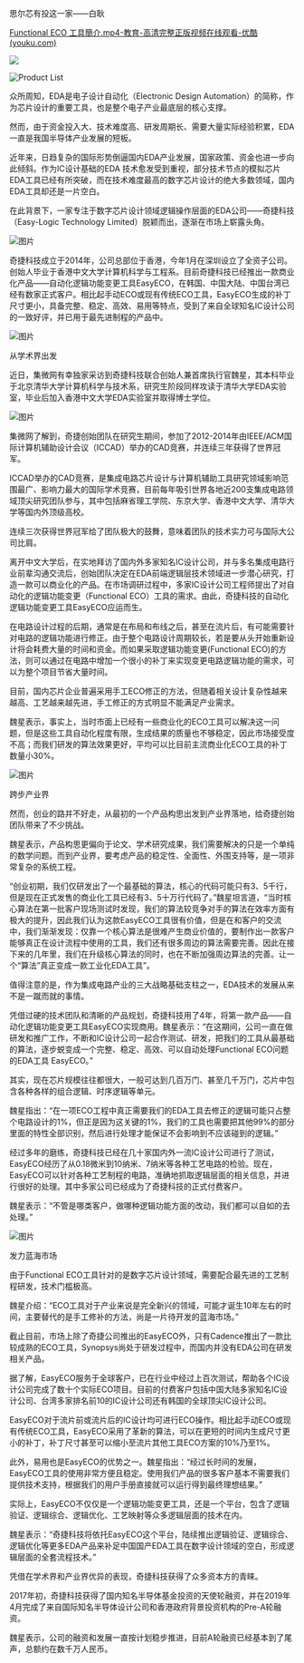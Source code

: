 思尔芯有投这一家——白耿

[Functional ECO 工具簡介.mp4-教育-高清完整正版视频在线观看-优酷 (youku.com)](https://v.youku.com/v_show/id_XNDYwMTA4OTU0NA==.html?spm=a2hbt.13141534.app.5~5!2~5!2~5~5~5!2~5~5!2~5!2~5!2~5~5~A)

![](docs/EDA/EDA企业/公司/attachments/F-ECO奇捷科技Easy-Logic%20Technology%20Limited/1738a27e7f5d3b2f4496600cc39512aa_MD5.png)

![Product List](docs/EDA/EDA企业/公司/attachments/F-ECO奇捷科技Easy-Logic%20Technology%20Limited/ae70d008d7d3d26ae198d083834692fd_MD5.png)

众所周知，EDA是电子设计自动化（Electronic Design Automation）的简称，作为芯片设计的重要工具，也是整个电子产业最底层的核心支撑。

然而，由于资金投入大、技术难度高、研发周期长、需要大量实际经验积累，EDA一直是我国半导体产业发展的短板。

近年来，日趋复杂的国际形势倒逼国内EDA产业发展，国家政策、资金也进一步向此倾斜。作为IC设计基础的EDA 技术愈发受到重视，部分技术节点的模拟芯片EDA工具已经有所突破，而在技术难度最高的数字芯片设计的绝大多数领域，国内EDA工具却还是一片空白。

在此背景下，一家专注于数字芯片设计领域逻辑操作层面的EDA公司——奇捷科技（Easy-Logic Technology Limited）脱颖而出，逐渐在市场上崭露头角。

![图片](docs/EDA/EDA企业/公司/attachments/F-ECO奇捷科技Easy-Logic%20Technology%20Limited/a444ca76f634a68bf466d5c7e253a8a6_MD5.png)

奇捷科技成立于2014年，公司总部位于香港，今年1月在深圳设立了全资子公司。创始人毕业于香港中文大学计算机科学与工程系。目前奇捷科技已经推出一款商业化产品——自动化逻辑功能变更工具EasyECO，在韩国、中国大陆、中国台湾已经有数家正式客户。相比起手动ECO或现有传统ECO工具，EasyECO生成的补丁尺寸更小，具备完整、稳定、高效、易用等特点，受到了来自全球知名IC设计公司的一致好评，并已用于最先进制程的产品中。

![图片](docs/EDA/EDA企业/公司/attachments/F-ECO奇捷科技Easy-Logic%20Technology%20Limited/b6a099711388b2fcce1eb9b737aa9b4a_MD5.png)

从学术界出发

近日，集微网有幸独家采访到奇捷科技联合创始人兼首席执行官魏星，其本科毕业于北京清华大学计算机科学与技术系，研究生阶段同样攻读于清华大学EDA实验室，毕业后加入香港中文大学EDA实验室并取得博士学位。

![图片](docs/EDA/EDA企业/公司/attachments/F-ECO奇捷科技Easy-Logic%20Technology%20Limited/73f1b385b2c0a2f657456c7c78541933_MD5.png)

集微网了解到，奇捷创始团队在研究生期间，参加了2012-2014年由IEEE/ACM国际计算机辅助设计会议（ICCAD）举办的CAD竞赛，并连续三年获得了世界冠军。

ICCAD举办的CAD竞赛，是集成电路芯片设计与计算机辅助工具研究领域影响范围最广、影响力最大的国际学术竞赛，目前每年吸引世界各地近200支集成电路领域顶尖研究团队参与，其中包括麻省理工学院、东京大学、香港中文大学、清华大学等国内外顶级高校。

连续三次获得世界冠军给了团队极大的鼓舞，意味着团队的技术实力可与国际大公司比肩。

离开中文大学后，在实地拜访了国内外多家知名IC设计公司，并与多名集成电路行业前辈沟通交流后，创始团队决定在EDA前端逻辑层技术领域进一步潜心研究，打造一款可以商业化的产品。在市场调研过程中，多家IC设计公司工程师提出了对自动化的逻辑功能变更（Functional ECO）工具的需求。由此，奇捷科技的自动化逻辑功能变更工具EasyECO应运而生。

在电路设计过程的后期，通常是在布局和布线之后，甚至在流片后，有可能需要针对电路的逻辑功能进行修正。由于整个电路设计周期较长，若是要从头开始重新设计将会耗费大量的时间和资金。而如果采取逻辑功能变更(Functional ECO)的方法，则可以通过在电路中增加一个很小的补丁来实现变更电路逻辑功能的需求，可以为整个项目节省大量时间。

目前，国内芯片企业普遍采用手工ECO修正的方法，但随着相关设计复杂性越来越高、工艺越来越先进，手工修正的方式明显不能满足产业需求。

魏星表示，事实上，当时市面上已经有一些商业化的ECO工具可以解决这一问题，但是这些工具自动化程度有限，生成结果的质量也不够稳定，因此市场接受度不高；而我们研发的算法效果更好，平均可以比目前主流商业化ECO工具的补丁数量小30%。

![图片](docs/EDA/EDA企业/公司/attachments/F-ECO奇捷科技Easy-Logic%20Technology%20Limited/b6a099711388b2fcce1eb9b737aa9b4a_MD5.png)

跨步产业界

然而，创业的路并不好走，从最初的一个产品构思出发到产业界落地，给奇捷创始团队带来了不少挑战。

魏星表示，产品构思更偏向于论文、学术研究成果，我们需要解决的只是一个单纯的数学问题。而到产业界，要考虑产品的稳定性、全面性、外围支持等，是一项非常复杂的系统工程。

“创业初期，我们仅研发出了一个最基础的算法，核心的代码可能只有3、5千行，但是现在正式发售的商业化工具已经有3、5十万行代码了。”魏星坦言道，“当时核心算法在第一批客户现场测试时发现，我们的算法较竞争对手的算法在效率方面有极大的提升，因此我们认为这款EasyECO工具很有价值，但是在和客户的交流中，我们渐渐发现：仅靠一个核心算法是很难产生商业价值的，要制作出一款客户能够真正在设计流程中使用的工具，我们还有很多周边的算法需要完善。因此在接下来的几年里，我们在升级核心算法的同时，也在不断加强周边算法的完善。让一个“算法”真正变成一款工业化EDA工具”。

值得注意的是，作为集成电路产业的三大战略基础支柱之一，EDA技术的发展从来不是一蹴而就的事情。

凭借过硬的技术团队和清晰的产品规划，奇捷科技用了4年，将第一款产品——自动化逻辑功能变更工具EasyECO实现商用。魏星表示：“在这期间，公司一直在做研发和推广工作，不断和IC设计公司一起合作测试、研发，把我们的工具从最基础的算法，逐步蜕变成一个完整、稳定、高效、可以自动处理Functional ECO问题的EDA工具 EasyECO。”

其实，现在芯片规模往往都很大，一般可达到几百万门、甚至几千万门，芯片中包含各种各样的组合逻辑、时序逻辑等单元。

魏星指出：“在一项ECO工程中真正需要我们的EDA工具去修正的逻辑可能只占整个电路设计的1%，但正是因为这关键的1%，我们的工具也需要把其他99%的部分里面的特性全部识别，然后进行处理才能保证不会影响到不应该碰到的逻辑。”

经过多年的磨练，奇捷科技已经在几十家国内外一流IC设计公司进行了测试，EasyECO经历了从0.18微米到10纳米、7纳米等各种工艺电路的检验。现在，EasyECO可以针对各种工艺制程的电路，准确地抓取逻辑层面的相关信息，并进行很好的处理。其中多家公司已经成为了奇捷科技的正式付费客户。

魏星表示：“不管是哪类客户，做哪种逻辑功能方面的改动，我们都可以自如的去处理。”

![图片](docs/EDA/EDA企业/公司/attachments/F-ECO奇捷科技Easy-Logic%20Technology%20Limited/b6a099711388b2fcce1eb9b737aa9b4a_MD5.png)

发力蓝海市场

由于Functional ECO工具针对的是数字芯片设计领域，需要配合最先进的工艺制程研发，技术门槛极高。

魏星介绍：“ECO工具对于产业来说是完全新兴的领域，可能才诞生10年左右的时间，主要替代的是手工修补的方法，尚是一片待开发的蓝海市场。”

截止目前，市场上除了奇捷公司推出的EasyECO外，只有Cadence推出了一款比较成熟的ECO工具，Synopsys尚处于研发过程中，而国内并没有EDA公司在研发相关产品。

据了解，EasyECO服务于全球客户，已在行业中经过上百次测试，帮助各个IC设计公司完成了数十个实际ECO项目。目前的付费客户包括中国大陆多家知名IC设计公司、台湾多家排名前10的IC设计公司还有韩国的全球顶尖IC设计公司。

EasyECO对于流片前或流片后的IC设计均可进行ECO操作。相比起手动ECO或现有传统ECO工具，EasyECO采用了革新的算法，可以在更短的时间内生成尺寸更小的补丁，补丁尺寸甚至可以缩小至流片其他工具ECO方案的10%乃至1%。

此外，易用也是EasyECO的优势之一。魏星指出：“经过长时间的发展，EasyECO工具的使用非常方便且稳定。使用我们产品的很多客户基本不需要我们提供技术支持，根据我们的用户手册直接就可以运行得到最终理想结果。”

实际上，EasyECO不仅仅是一个逻辑功能变更工具，还是一个平台，包含了逻辑验证、逻辑综合、逻辑优化、工艺映射等众多逻辑层面的技术在内。

魏星表示：“奇捷科技将依托EasyECO这个平台，陆续推出逻辑验证、逻辑综合、逻辑优化等更多EDA产品来补足中国国产EDA工具在数字设计领域的空白，形成逻辑层面的全套流程技术。”

凭借在学术界和产业界优异的表现，奇捷科技获得了众多资本方的青睐。

2017年初，奇捷科技获得了国内知名半导体基金投资的天使轮融资，并在2019年4月完成了来自国际知名半导体设计公司和香港政府背景投资机构的Pre-A轮融资。

魏星表示，公司的融资和发展一直按计划稳步推进，目前A轮融资已经基本到了尾声，总额约在数千万人民币。